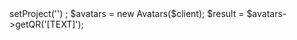 <?php

use Appwrite\Client;
use Appwrite\Services\Avatars;

$client = new Client();

$client
    ->setProject('')
;

$avatars = new Avatars($client);

$result = $avatars->getQR('[TEXT]');